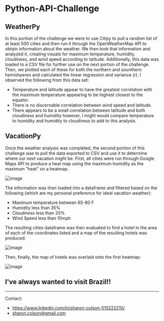 # Python-API-Challenge

## WeatherPy

In this portion of the challenge we were to use Citipy to pull a random list of at least 500 cities and then run it through the OpenWeatherMap API to obtain information about the weather. We then took that information and analyzed it, creating visuals for maximum temperature, humidity, cloudiness, and wind speed according to latitude. Additionally, this data was loaded to a CSV file for further use on the next portion of the challenge. Then, we plotted each of these for both the northern and sounthern hemishperes and calculated the linear regression and variance (r). I observed the following from this data set:
* Temperature and latitude appear to have the greatest correlation with the maximum temperature appearing to be highest closest to the equator.
* There is no discernable correlation between wind speed and latitude.
* There appears to be a small correlation between latitude and both cloudiness and humidity however, I might would compare temperature to humidity and humidity to cloudiness to add to this analysis.

## VacationPy

Once the weather analysis was completed, the second portion of this challenge was to pull the data exported to CSV and use it to determine where our next vacation might be. First, all cities were run through Google Maps API to produce a heat map using the maximum humidity as the maximum "heat" on a heatmap.

![image](https://user-images.githubusercontent.com/83737584/127787857-11ef7413-350a-4006-8750-4942a748a585.png)

The information was then loaded into a dataframe and filtered based on the following (which are my personal preference for ideal vacation weather):
* Maximum temperature between 65-80 F
* Humidity less than 35%
* Cloudiness less than 20%
* Wind Speed less than 10mph

The resulting cities dataframe was then evaluated to find a hotel in the area of each of the coordinates listed and a map of the resulting hotels was produced:

![image](https://user-images.githubusercontent.com/83737584/127787925-2c38770b-80cb-4b9e-9a43-c5ed3388a230.png)

Then, finally, the map of hotels was overlaid onto the first heatmap:

![image](https://user-images.githubusercontent.com/83737584/127787974-59eb0340-4de8-4a47-9d09-bc039f662ae5.png)

## I've always wanted to visit Brazil!!

<hr>

Contact:

* https://www.linkedin.com/in/sharon-colson-515222210/
* sharon.colson@gmail.com



